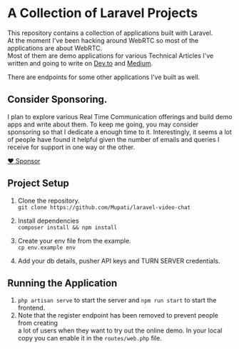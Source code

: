 # A Collection of Laravel Projects

This repository contains a collection of applications built with Laravel.<br/>
At the moment I've been hacking around WebRTC so most of the applications are about WebRTC.<br/>
Most of them are demo applications for various Technical Articles I've written and going to
write on [Dev.to](https://dev.to/mupati) and [Medium](https://mupati.medium.com).

There are endpoints for some other applications I've built as well.

## Consider Sponsoring.
I plan to explore various Real Time Communication offerings and build demo apps and write about them. To keep me going, you may consider sponsoring so that I dedicate a enough time to it. Interestingly, it seems a lot of people have found it helpful given the number of emails and queries I receive for support in one way or the other.

[:heart: Sponsor](https://dashboard.flutterwave.com/donate/9oiquwbuo2ml)


## Project Setup

1. Clone the repository.<br/>
`git clone https://github.com/Mupati/laravel-video-chat`

2. Install dependencies<br/>
`composer install && npm install`

3. Create your env file from the example.<br/>
`cp env.example env`

4. Add your db details, pusher API keys and  TURN SERVER credentials.
   

## Running the Application

1. `php artisan serve` to start the server and `npm run start` to start the frontend.
2. Note that the register endpoint has been removed to prevent people from creating <br/> 
   a lot of users when they want to try out the online demo. In your local copy you can enable it in the `routes/web.php` file.
